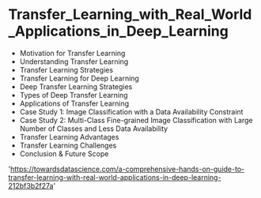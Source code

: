 # Transfer_Learning_with_Real_World_Applications_in_Deep_Learning

* Motivation for Transfer Learning 
* Understanding Transfer Learning 
* Transfer Learning Strategies 
* Transfer Learning for Deep Learning 
* Deep Transfer Learning Strategies 
* Types of Deep Transfer Learning 
* Applications of Transfer Learning 
* Case Study 1: Image Classification with a Data Availability Constraint 
* Case Study 2: Multi-Class Fine-grained Image Classification with Large Number of Classes and Less Data Availability 
* Transfer Learning Advantages 
* Transfer Learning Challenges 
* Conclusion &amp; Future Scope

'https://towardsdatascience.com/a-comprehensive-hands-on-guide-to-transfer-learning-with-real-world-applications-in-deep-learning-212bf3b2f27a'
